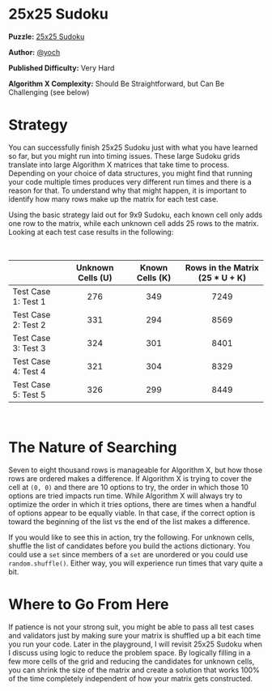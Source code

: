# 25x25 Sudoku

__Puzzle:__ [25x25 Sudoku](https://www.codingame.com/training/expert/25x25-sudoku)

__Author:__ [@yoch](https://www.codingame.com/profile/14a6f9fb972f723d06789c969370ff2e7411725)

__Published Difficulty:__ Very Hard

__Algorithm X Complexity:__ Should Be Straightforward, but Can Be Challenging (see below)

# Strategy

You can successfully finish 25x25 Sudoku just with what you have learned so far, but you might run into timing issues. These large Sudoku grids translate into large Algorithm X matrices that take time to process. Depending on your choice of data structures, you might find that running your code multiple times produces very different run times and there is a reason for that. To understand why that might happen, it is important to identify how many rows make up the matrix for each test case.

Using the basic strategy laid out for 9x9 Sudoku, each known cell only adds one row to the matrix, while each unknown cell adds 25 rows to the matrix. Looking at each test case results in the following:

<BR>

| | Unknown Cells (U)          | Known Cells (K)              | Rows in the Matrix (25 * U + K)|
|:--|:----:|:-------------------:|:----:|
| Test Case 1: Test 1|276|349|7249|
| Test Case 2: Test 2|331|294|8569|
| Test Case 3: Test 3|324|301|8401|
| Test Case 4: Test 4|321|304|8329|
| Test Case 5: Test 5|326|299|8449|

<BR>

# The Nature of Searching

Seven to eight thousand rows is manageable for Algorithm X, but how those rows are ordered makes a difference. If Algorithm X is trying to cover the cell at `(0, 0)` and there are 10 options to try, the order in which those 10 options are tried impacts run time. While Algorithm X will always try to optimize the order in which it tries options, there are times when a handful of options appear to be equally viable. In that case, if the correct option is toward the beginning of the list vs the end of the list makes a difference.

If you would like to see this in action, try the following. For unknown cells, shuffle the list of candidates before you build the actions dictionary. You could use a `set` since members of a `set` are unordered or you could use `random.shuffle()`. Either way, you will experience run times that vary quite a bit.

# Where to Go From Here

If patience is not your strong suit, you might be able to pass all test cases and validators just by making sure your matrix is shuffled up a bit each time you run your code. Later in the playground, I will revisit 25x25 Sudoku when I discuss using logic to reduce the problem space. By logically filling in a few more cells of the grid and reducing the candidates for unknown cells, you can shrink the size of the matrix and create a solution that works 100% of the time completely independent of how your matrix gets constructed.
